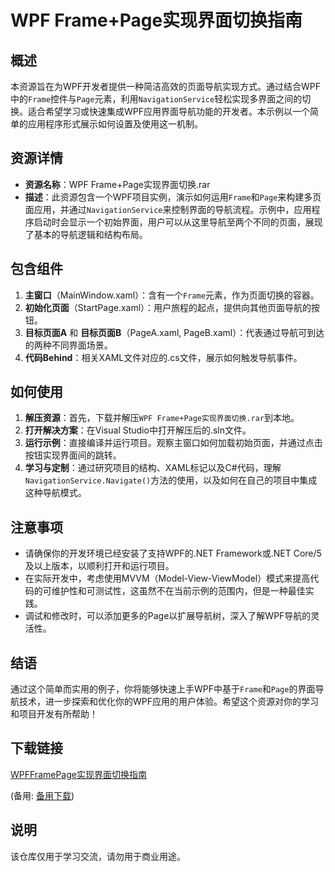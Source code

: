 # WPF Frame+Page实现界面切换指南

## 概述

本资源旨在为WPF开发者提供一种简洁高效的页面导航实现方式。通过结合WPF中的`Frame`控件与`Page`元素，利用`NavigationService`轻松实现多界面之间的切换。适合希望学习或快速集成WPF应用界面导航功能的开发者。本示例以一个简单的应用程序形式展示如何设置及使用这一机制。

## 资源详情

- **资源名称**：WPF Frame+Page实现界面切换.rar
- **描述**：此资源包含一个WPF项目实例，演示如何运用`Frame`和`Page`来构建多页面应用，并通过`NavigationService`来控制界面的导航流程。示例中，应用程序启动时会显示一个初始界面，用户可以从这里导航至两个不同的页面，展现了基本的导航逻辑和结构布局。

## 包含组件

1. **主窗口**（MainWindow.xaml）：含有一个`Frame`元素，作为页面切换的容器。
2. **初始化页面**（StartPage.xaml）：用户旅程的起点，提供向其他页面导航的按钮。
3. **目标页面A** 和 **目标页面B**（PageA.xaml, PageB.xaml）：代表通过导航可到达的两种不同界面场景。
4. **代码Behind**：相关XAML文件对应的.cs文件，展示如何触发导航事件。

## 如何使用

1. **解压资源**：首先，下载并解压`WPF Frame+Page实现界面切换.rar`到本地。
2. **打开解决方案**：在Visual Studio中打开解压后的.sln文件。
3. **运行示例**：直接编译并运行项目。观察主窗口如何加载初始页面，并通过点击按钮实现界面间的跳转。
4. **学习与定制**：通过研究项目的结构、XAML标记以及C#代码，理解`NavigationService.Navigate()`方法的使用，以及如何在自己的项目中集成这种导航模式。

## 注意事项

- 请确保你的开发环境已经安装了支持WPF的.NET Framework或.NET Core/5及以上版本，以顺利打开和运行项目。
- 在实际开发中，考虑使用MVVM（Model-View-ViewModel）模式来提高代码的可维护性和可测试性，这虽然不在当前示例的范围内，但是一种最佳实践。
- 调试和修改时，可以添加更多的Page以扩展导航树，深入了解WPF导航的灵活性。

## 结语

通过这个简单而实用的例子，你将能够快速上手WPF中基于`Frame`和`Page`的界面导航技术，进一步探索和优化你的WPF应用的用户体验。希望这个资源对你的学习和项目开发有所帮助！

## 下载链接
[WPFFramePage实现界面切换指南](https://pan.quark.cn/s/b9d33ea1f8dd) 

(备用: [备用下载](https://pan.baidu.com/s/1vXUBvbRdUs0JbufNZ7xRGw?pwd=1234))

## 说明

该仓库仅用于学习交流，请勿用于商业用途。
